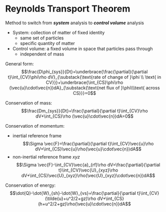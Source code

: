 # Reynolds Transport Theorem
Method to switch from ***system*** analysis to ***control volume*** analysis
- System:  collection of matter of fixed identity
	- same set of particles
	- specific quantity of matter
- Control volume: a fixed volume in space that particles pass through
	- independent of mass

General form:
$$\frac{D\phi_{sys}}{Dt}=\underbrace{\frac{\partial}{\partial t}\int_{CV}\phi\rho dV}_{\substack{\text{rate of change of }\phi \\ \text{ in CV}}}+\underbrace{\int_{CS}\phi\rho (\vec{u}\cdot\vec{n})dA}_{\substack{\text{net flux of }\phi\\\text{ across CS}}}=0$$

Conservation of mass:
$$\frac{Dm_{sys}}{Dt}=\frac{\partial}{\partial t}\int_{CV}\rho dV+\int_{CS}\rho (\vec{u}\cdot\vec{n})dA=0$$

Conservation of momentum:
- inertial reference frame
$$\Sigma \vec{F}=\frac{\partial}{\partial t}\int_{CV}\vec{u}\rho dV+\int_{CS}\vec{u}\rho(\vec{u}\cdot\vec{n})dA$$
- non-inertial reference frame $xyz$
$$\Sigma \vec{F}-\int_{CV}\vec{a}_{rf}\rho dV=\frac{\partial}{\partial t}\int_{CV}\vec{U}_{xyz}\rho dV+\int_{CS}\vec{U}_{xyz}\rho(\vec{U}_{xyz}\cdot\vec{n})dA$$

Conservation of energy:
$$\dot{Q}-\dot{W}_{sh}-\dot{W}_{vs}=\frac{\partial}{\partial t}\int_{CV}(\tilde{u}+u^2/2+gz)\rho dV+\int_{CS}(h+u^2/2+gz)\rho(\vec{u}\cdot\vec{n})dA$$

